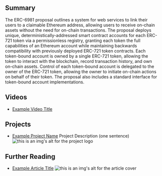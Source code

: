 ## Summary

The ERC-6981 proposal outlines a system for web services to link their users to a claimable Ethereum address, allowing users to receive on-chain assets without the need for on-chain transactions. The proposal deploys unique, deterministically-addressed smart contract accounts for each ERC-721 token via a permissionless registry, granting each token the full capabilities of an Ethereum account while maintaining backwards compatibility with previously deployed ERC-721 token contracts. Each token-bound account is owned by a single ERC-721 token, allowing the token to interact with the blockchain, record transaction history, and own on-chain assets. Control of each token-bound account is delegated to the owner of the ERC-721 token, allowing the owner to initiate on-chain actions on behalf of their token. The proposal also includes a standard interface for token-bound account implementations.

## Videos

- [Example Video Title](https://www.youtube.com/watch?v=TDGq4aeevgY)

## Projects

- [Example Project Name](https://xxxx.xxx/xxxxx) Project Description (one sentence) ![this is an img's alt for the project logo](https://xxxx.xxx/project-logo.xxx)

## Further Reading

- [Example Article Title](https://xxxx.xxx/xxxxx) ![this is an img's alt for the article cover](https://xxxx.xxx/article-cover.xxx)
